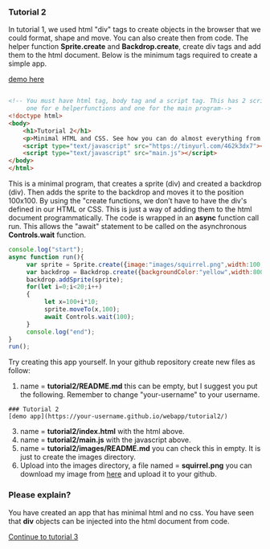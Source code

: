 ### Tutorial 2

In tutorial 1, we used html "div" tags to create objects in the browser that we could format, shape and move. You can also create then from code. The helper function **Sprite.create** and **Backdrop.create**, create div tags and add them to the html document. Below is the minimum tags required to create a simple app.


[demo here](https://gormanlearncode.github.io/learncode/tutorial2/)

```html

<!-- You must have html tag, body tag and a script tag. This has 2 script tags,
     one for e helperfunctions and one for the main program-->
<!doctype html>
<body>
    <h1>Tutorial 2</h1>
    <p>Minimal HTML and CSS. See how you can do almost everything from code.</p>
    <script type="text/javascript" src="https://tinyurl.com/462k3dx7"></script>
    <script type="text/javascript" src="main.js"></script>
</body>
</html>

```
This is a minimal program, that creates a sprite (div) and created a backdrop (div). Then adds the sprite to the backdrop and moves it to the position 100x100. By using the "create functions, we don’t have to have the div's defined in our HTML or CSS. This is just a way of adding them to the html document programmatically. The code is wrapped in an **async** function call run. This allows the "await" statement to be called on the asynchronous **Controls.wait** function.
```javascript
console.log("start");
async function run(){
     var sprite = Sprite.create({image:"images/squirrel.png",width:100,height:100});
     var backdrop = Backdrop.create({backgroundColor:"yellow",width:800,height:400});
     backdrop.addSprite(sprite);
     for(let i=0;i<20;i++)
     {
          let x=100+i*10;
          sprite.moveTo(x,100);
          await Controls.wait(100);
     }
     console.log("end");
}
run();
```
Try creating this app yourself. In your github repository create new files as follow:
1) name = **tutorial2/README.md** this can be empty, but I suggest you put the following. Remember to change "your-username" to your username.
```
### Tutorial 2
[demo app](https://your-username.github.io/webapp/tutorial2/)
```
3) name = **tutorial2/index.html** with the html above.
4) name = **tutorial2/main.js** with the javascript above.
5) name = **tutorial2/images/README.md** you can check this in empty. It is just to create the images directory.
6) Upload into the images directory, a file named = **squirrel.png** you can download my image from [here](https://gormanlearncode.github.io/learncode/tutorial2/images/squirrel.png) and upload it to your github.


### Please explain?

You have created an app that has minimal html and no css. You have seen that **div** objects can be injected into the html document from code.

[Continue to tutorial 3](https://github.com/gormanlearncode/learncode/tree/main/tutorial3)
